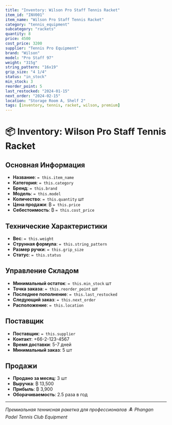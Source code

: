 ```yaml
---
title: "Inventory: Wilson Pro Staff Tennis Racket"
item_id: "INV001"
item_name: "Wilson Pro Staff Tennis Racket"
category: "tennis_equipment"
subcategory: "rackets"
quantity: 8
price: 4500
cost_price: 3200
supplier: "Tennis Pro Equipment"
brand: "Wilson"
model: "Pro Staff 97"
weight: "315g"
string_pattern: "16x19"
grip_size: "4 1/4"
status: "in_stock"
min_stock: 3
reorder_point: 5
last_restocked: "2024-01-15"
next_order: "2024-02-15"
location: "Storage Room A, Shelf 2"
tags: [inventory, tennis, racket, wilson, premium]
---
```


# 📦 Inventory: Wilson Pro Staff Tennis Racket

## Основная Информация

- **Название**: `= this.item_name`
- **Категория**: `= this.category`
- **Бренд**: `= this.brand`
- **Модель**: `= this.model`
- **Количество**: `= this.quantity` шт
- **Цена продажи**: ₿ `= this.price`
- **Себестоимость**: ₿ `= this.cost_price`

## Технические Характеристики

- **Вес**: `= this.weight`
- **Струнная формула**: `= this.string_pattern`
- **Размер ручки**: `= this.grip_size`
- **Статус**: `= this.status`

## Управление Складом

- **Минимальный остаток**: `= this.min_stock` шт
- **Точка заказа**: `= this.reorder_point` шт
- **Последнее пополнение**: `= this.last_restocked`
- **Следующий заказ**: `= this.next_order`
- **Расположение**: `= this.location`

## Поставщик

- **Поставщик**: `= this.supplier`
- **Контакт**: +66-2-123-4567
- **Время доставки**: 5-7 дней
- **Минимальный заказ**: 5 шт

## Продажи

- **Продано за месяц**: 3 шт
- **Выручка**: ₿ 13,500
- **Прибыль**: ₿ 3,900
- **Оборачиваемость**: 2.5 раза в год

---

*Премиальная теннисная ракетка для профессионалов*
*🏝️ Phangan Padel Tennis Club Equipment*
